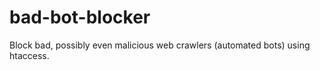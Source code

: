 bad-bot-blocker
===============

Block bad, possibly even malicious web crawlers (automated bots) using htaccess.